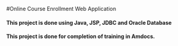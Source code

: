 #Online Course Enrollment Web Application
#### This project is done using Java, JSP, JDBC and Oracle Database
#### This project is done for completion of training in Amdocs. 